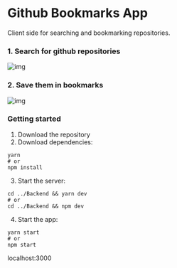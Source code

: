 # Github Bookmarks App

Client side for searching and bookmarking repositories.

### 1. Search for github repositories
![img](https://i.imgur.com/yXA0y4H.png)

### 2. Save them in bookmarks
![img](https://i.imgur.com/GG9E9Ia.png)



### Getting started

1. Download the  repository
2. Download dependencies:

```
yarn
# or
npm install
```

3. Start the server:
```
cd ../Backend && yarn dev
# or
cd ../Backend && npm dev
```


4. Start the app:
```
yarn start
# or
npm start
```

localhost:3000
